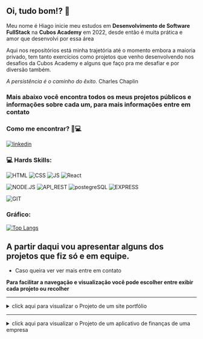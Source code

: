 ## Oi, tudo bom!? 👋

Meu nome é Hiago inicie meu estudos em **Desenvolvimento de Software FullStack** na **Cubos Academy** em 2022, desde então é muita prática e amor que desenvolvi por essa área

Aqui nos repositórios está minha trajetória até o momento embora a maioria privado, tem tanto exercícios como projetos que venho desenvolvendo nos desafios da Cubos Academy e alguns que faço pra me desafiar e por diversão também.

*A persistência é o caminho do êxito.* Charles Chaplin 

### Mais abaixo você encontra todos os meus projetos públicos e informações sobre cada um, para mais informações entre em contato 

### Como me encontrar? 🧐💻

[![linkedin](https://img.shields.io/badge/LinkedIn-0077B5?style=for-the-badge&logo=linkedin&logoColor=white)](https://www.linkedin.com/in/hiagonobre/)

### 💻 Hards Skills:
![HTML](https://img.shields.io/badge/HTML5-E34F26?style=for-the-badge&logo=html5&logoColor=white)
![CSS](https://img.shields.io/badge/CSS3-1572B6?style=for-the-badge&logo=css3&logoColor=white)
![JS](https://img.shields.io/badge/JavaScript-323330?style=for-the-badge&logo=javascript&logoColor=F7DF1E)
![React](https://img.shields.io/badge/React-20232A?style=for-the-badge&logo=react&logoColor=61DAFB)

![NODE.JS](https://img.shields.io/badge/Node.js-339933?style=for-the-badge&logo=nodedotjs&logoColor=white)
![API_REST](https://img.shields.io/badge/apirest-109989?style=for-the-badge&logo=APIREST&logoColor=white)
![postegreSQL](https://img.shields.io/badge/PostgreSQL-316192?style=for-the-badge&logo=postgresql&logoColor=white)
![EXPRESS](https://img.shields.io/badge/Express.js-000000?style=for-the-badge&logo=express&logoColor=white)

![GIT](https://img.shields.io/badge/GIT-E44C30?style=for-the-badge&logo=git&logoColor=white)

### Gráfico:
[![Top Langs](https://github-readme-stats.vercel.app/api/top-langs/?username=HiagoNobre&layout=compact)](https://github.com/HiagoNobre?tab=repositories)

## A partir daqui vou apresentar alguns dos projetos que fiz só e em equipe.
* Caso queira ver ver mais entre em contato

**Para facilitar a navegação e visualização você pode escolher entre exibir cada projeto ou recolher**

** **
<details>
  <summary>click aqui para visualizar o Projeto de um site portfólio </summary>
  
- [site](https://hiagonobre.github.io/) 

- [repositório](https://github.com/HiagoNobre/hiagonobre.github.io)
  
## Como rodar:

  - Baixar o vs code
  - Instalar a extensão live server no vs code
  - Abrir o documento index.html clicar no botão direito do mouse
  - Click na opção abrir com live Server => **pode estar em inglês a depender da linguagem do seu VS CODE**
  
  Observação: Para execução do projeto em sua própria maquina pode ser necessário mudar o caminho dos arquivos em cada index.html, na home, portfolio e contato.
  Isso por conta que foi feito deploy mudei os links para funcionar no github.io 

## Tecnologias usadas para desenvolver
  
  - ![HTML](https://img.shields.io/badge/HTML5-E34F26?style=for-the-badge&logo=html5&logoColor=white)
  - ![CSS](https://img.shields.io/badge/CSS3-1572B6?style=for-the-badge&logo=css3&logoColor=white)
  - ![JS](https://img.shields.io/badge/JavaScript-323330?style=for-the-badge&logo=javascript&logoColor=F7DF1E)
  
  Editor de código:
  - ![VS CODE](https://img.shields.io/badge/VSCode-0078D4?style=for-the-badge&logo=visual%20studio%20code&logoColor=white)

## Esse foi o primeiro projeto que desenvolvi em um desafio da Cubos Academy, consiste em:

  **Uma página inicial "Home"**: no cabeçalho há o logo que são as setas pretas, na navegação temos o home que é a página inicial está selecionada com uma cor diferente e esse padrão de seleção se repete para as outras páginas, clicando em home caso esteja na home permanecerá na home caso esteja em outra página será redirecionado (a) para a página home, ao clicar em portfolio será redirecionado (a) para a página que comtém todos os projetos do dono do site, ao clicar em contato será redirecionado para a página de contato que contém as informações de contato.
  
  Na seção hero contém uma breve apresentação e há uma seta indicando para o sobre logo abaixo.
  
  Na Seção sobre  há uma foto de perfil e uma descriçaõ contanto um pouco sobre a pessoa, um botão que redireciona para a página dos projetos.
  
  Logo abaixo uma seção que redireciona o usuário caso ele queira entrar em contato.
  
  E finalmente temos o footer que contém uma navegão igual a do header porém o estilo e direferente e ainda a icones clicaveis que lhe redireciona para a rede social do dono do site.

![pagina home](https://github.com/HiagoNobre/HiagoNobre/blob/main/Home%20do%20site%20portifolio%202023-03-06%20154612.jpg)

  **Uma página de portfolios "Portfolio"**: essa página contém header e footer igual na página home e com as mesmas funcionalidades, uma breve apresentação e foto de cada projeto e um botão para navegar até a página de apresentação do respectivo projeto.
  
  ![pagina portfolio](https://github.com/HiagoNobre/HiagoNobre/blob/main/Portfolio%20do%20site%20portfolio%202023-03-06%20154959.jpg)
  
  **Uma página de contato "Contato"**: essa página contém header e footer igual na página home e com as mesmas funcionalidades, um breve descrição na seção entrar em contato, na seção contato a um formulário para ser preenchido que envia nome, email e uma mensagem para entrar em contato com o dono do site(a funcionalidade do formulário precisa ser implementada usando uma linguagem de programação visto que o projeto é HTML e CSS)
  
  ![pagina contato](https://github.com/HiagoNobre/HiagoNobre/blob/main/pagina%20contato%20do%20site%20portfolio%202023-03-06%20155240.jpg)
  
  </details>

** **

<details>
  <summary>click aqui para visualizar o Projeto de um aplicativo de finanças de uma empresa</summary>
  
  - [site](https://front-integral-m05-t09-gray.vercel.app/)
  
  ##### Equipe de desenvolvimento

    - Eric
  
    - Hiago
  
    - Iure
  
    - Leonardo < líder >
  
    - Ronalt 
  
</details>
